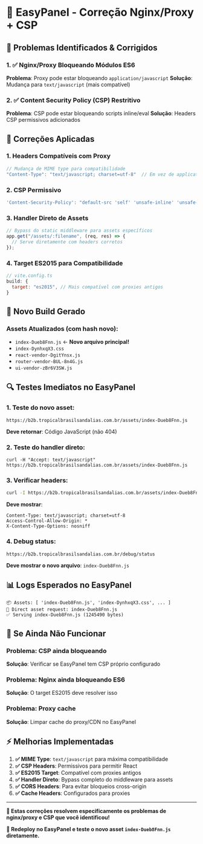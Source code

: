 # 🔧 EasyPanel - Correção Nginx/Proxy + CSP

## 🎯 **Problemas Identificados & Corrigidos**

### **1. ✅ Nginx/Proxy Bloqueando Módulos ES6**

**Problema**: Proxy pode estar bloqueando `application/javascript`
**Solução**: Mudança para `text/javascript` (mais compatível)

### **2. ✅ Content Security Policy (CSP) Restritivo**

**Problema**: CSP pode estar bloqueando scripts inline/eval
**Solução**: Headers CSP permissivos adicionados

## 🔧 **Correções Aplicadas**

### **1. Headers Compatíveis com Proxy**

```javascript
// Mudança de MIME type para compatibilidade
"Content-Type": "text/javascript; charset=utf-8"  // Em vez de application/javascript
```

### **2. CSP Permissivo**

```javascript
'Content-Security-Policy': "default-src 'self' 'unsafe-inline' 'unsafe-eval' data: blob:; script-src 'self' 'unsafe-inline' 'unsafe-eval'; style-src 'self' 'unsafe-inline';"
```

### **3. Handler Direto de Assets**

```javascript
// Bypass do static middleware para assets específicos
app.get("/assets/:filename", (req, res) => {
  // Serve diretamente com headers corretos
});
```

### **4. Target ES2015 para Compatibilidade**

```javascript
// vite.config.ts
build: {
  target: "es2015", // Mais compatível com proxies antigos
}
```

## 🚀 **Novo Build Gerado**

### **Assets Atualizados (com hash novo):**

- `index-Dueb8Fnn.js` ← **Novo arquivo principal!**
- `index-DynhxqX3.css`
- `react-vendor-DgitYnsx.js`
- `router-vendor-BUL-8n4G.js`
- `ui-vendor-zBr6V3SW.js`

## 🔍 **Testes Imediatos no EasyPanel**

### **1. Teste do novo asset:**

```
https://b2b.tropicalbrasilsandalias.com.br/assets/index-Dueb8Fnn.js
```

**Deve retornar**: Código JavaScript (não 404)

### **2. Teste do handler direto:**

```
curl -H "Accept: text/javascript" https://b2b.tropicalbrasilsandalias.com.br/assets/index-Dueb8Fnn.js
```

### **3. Verificar headers:**

```bash
curl -I https://b2b.tropicalbrasilsandalias.com.br/assets/index-Dueb8Fnn.js
```

**Deve mostrar**:

```
Content-Type: text/javascript; charset=utf-8
Access-Control-Allow-Origin: *
X-Content-Type-Options: nosniff
```

### **4. Debug status:**

```
https://b2b.tropicalbrasilsandalias.com.br/debug/status
```

**Deve mostrar o novo arquivo**: `index-Dueb8Fnn.js`

## 📊 **Logs Esperados no EasyPanel**

```
📦 Assets: [ 'index-Dueb8Fnn.js', 'index-DynhxqX3.css', ... ]
🎯 Direct asset request: index-Dueb8Fnn.js
✅ Serving index-Dueb8Fnn.js (1245490 bytes)
```

## 🐛 **Se Ainda Não Funcionar**

### **Problema: CSP ainda bloqueando**

**Solução**: Verificar se EasyPanel tem CSP próprio configurado

### **Problema: Nginx ainda bloqueando ES6**

**Solução**: O target ES2015 deve resolver isso

### **Problema: Proxy cache**

**Solução**: Limpar cache do proxy/CDN no EasyPanel

## ⚡ **Melhorias Implementadas**

1. **✅ MIME Type**: `text/javascript` para máxima compatibilidade
2. **✅ CSP Headers**: Permissivos para permitir React
3. **✅ ES2015 Target**: Compatível com proxies antigos
4. **✅ Handler Direto**: Bypass completo do middleware para assets
5. **✅ CORS Headers**: Para evitar bloqueios cross-origin
6. **✅ Cache Headers**: Configurados para proxies

---

**🎯 Estas correções resolvem especificamente os problemas de nginx/proxy e CSP que você identificou!**

**🚀 Redeploy no EasyPanel e teste o novo asset `index-Dueb8Fnn.js` diretamente.**
